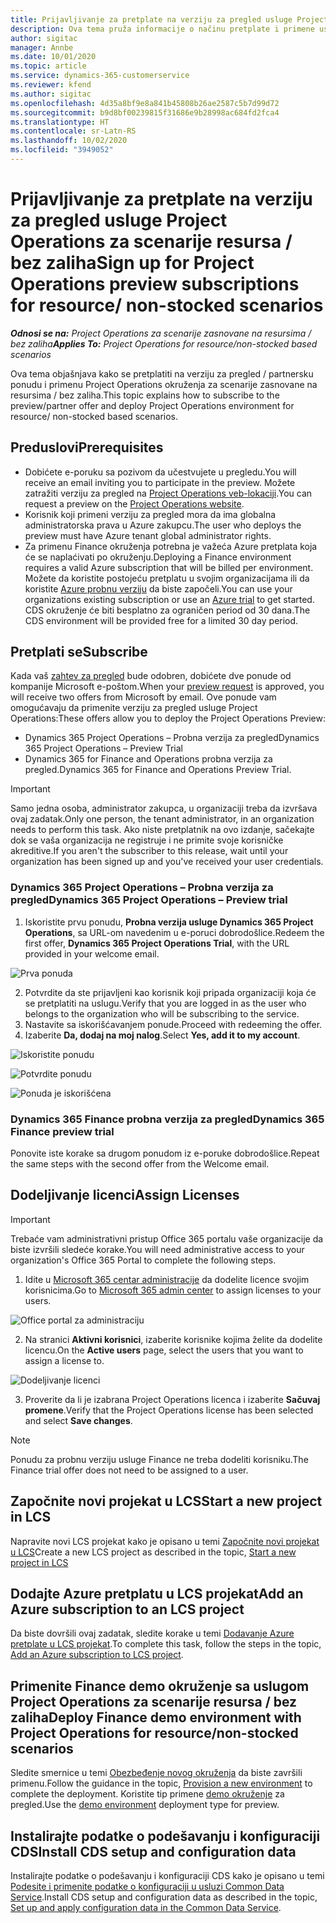 ```yaml
---
title: Prijavljivanje za pretplate na verziju za pregled usluge Project Operations za scenarije resursa / bez zaliha
description: Ova tema pruža informacije o načinu pretplate i primene usluge Project Operations za scenarije zasnovane na resursima / bez zaliha.
author: sigitac
manager: Annbe
ms.date: 10/01/2020
ms.topic: article
ms.service: dynamics-365-customerservice
ms.reviewer: kfend
ms.author: sigitac
ms.openlocfilehash: 4d35a8bf9e8a841b45808b26ae2587c5b7d99d72
ms.sourcegitcommit: b9d8bf00239815f31686e9b28998ac684fd2fca4
ms.translationtype: HT
ms.contentlocale: sr-Latn-RS
ms.lasthandoff: 10/02/2020
ms.locfileid: "3949052"
---
```

# <a name="sign-up-for-project-operations-preview-subscriptions-for-resource-non-stocked-scenarios"></a><span data-ttu-id="2a57b-103">Prijavljivanje za pretplate na verziju za pregled usluge Project Operations za scenarije resursa / bez zaliha</span><span class="sxs-lookup"><span data-stu-id="2a57b-103">Sign up for Project Operations preview subscriptions for resource/ non-stocked scenarios</span></span>

<span data-ttu-id="2a57b-104">_**Odnosi se na:** Project Operations za scenarije zasnovane na resursima / bez zaliha_</span><span class="sxs-lookup"><span data-stu-id="2a57b-104">_**Applies To:** Project Operations for resource/non-stocked based scenarios_</span></span>

<span data-ttu-id="2a57b-105">Ova tema objašnjava kako se pretplatiti na verziju za pregled / partnersku ponudu i primenu Project Operations okruženja za scenarije zasnovane na resursima / bez zaliha.</span><span class="sxs-lookup"><span data-stu-id="2a57b-105">This topic explains how to subscribe to the preview/partner offer and deploy Project Operations environment for resource/ non-stocked based scenarios.</span></span>

## <a name="prerequisites"></a><span data-ttu-id="2a57b-106">Preduslovi</span><span class="sxs-lookup"><span data-stu-id="2a57b-106">Prerequisites</span></span>

- <span data-ttu-id="2a57b-107">Dobićete e-poruku sa pozivom da učestvujete u pregledu.</span><span class="sxs-lookup"><span data-stu-id="2a57b-107">You will receive an email inviting you to participate in the preview.</span></span> <span data-ttu-id="2a57b-108">Možete zatražiti verziju za pregled na [Project Operations veb-lokaciji](https://dynamics.microsoft.com/en-us/project-operations/overview/).</span><span class="sxs-lookup"><span data-stu-id="2a57b-108">You can request a preview on the [Project Operations website](https://dynamics.microsoft.com/en-us/project-operations/overview/).</span></span>
- <span data-ttu-id="2a57b-109">Korisnik koji primeni verziju za pregled mora da ima globalna administratorska prava u Azure zakupcu.</span><span class="sxs-lookup"><span data-stu-id="2a57b-109">The user who deploys the preview must have Azure tenant global administrator rights.</span></span>
- <span data-ttu-id="2a57b-110">Za primenu Finance okruženja potrebna je važeća Azure pretplata koja će se naplaćivati po okruženju.</span><span class="sxs-lookup"><span data-stu-id="2a57b-110">Deploying a Finance environment requires a valid Azure subscription that will be billed per environment.</span></span> <span data-ttu-id="2a57b-111">Možete da koristite postojeću pretplatu u svojim organizacijama ili da koristite [Azure probnu verziju](https://azure.microsoft.com/en-us/free/) da biste započeli.</span><span class="sxs-lookup"><span data-stu-id="2a57b-111">You can use your organizations existing subscription or use an [Azure trial](https://azure.microsoft.com/en-us/free/) to get started.</span></span> <span data-ttu-id="2a57b-112">CDS okruženje će biti besplatno za ograničen period od 30 dana.</span><span class="sxs-lookup"><span data-stu-id="2a57b-112">The CDS environment will be provided free for a limited 30 day period.</span></span>

## <a name="subscribe"></a><span data-ttu-id="2a57b-113">Pretplati se</span><span class="sxs-lookup"><span data-stu-id="2a57b-113">Subscribe</span></span>

<span data-ttu-id="2a57b-114">Kada vaš [zahtev za pregled](https://forms.office.com/FormsPro/Pages/ResponsePage.aspx?id=v4j5cvGGr0GRqy180BHbR56j8lZs0FdAvwT75_WNFyxUMkRDV1NYQU5TNjE2VjhKOVBUNVg2R0s1NC4u) bude odobren, dobićete dve ponude od kompanije Microsoft e-poštom.</span><span class="sxs-lookup"><span data-stu-id="2a57b-114">When your [preview request](https://forms.office.com/FormsPro/Pages/ResponsePage.aspx?id=v4j5cvGGr0GRqy180BHbR56j8lZs0FdAvwT75_WNFyxUMkRDV1NYQU5TNjE2VjhKOVBUNVg2R0s1NC4u) is approved, you will receive two offers from Microsoft by email.</span></span> <span data-ttu-id="2a57b-115">Ove ponude vam omogućavaju da primenite verziju za pregled usluge Project Operations:</span><span class="sxs-lookup"><span data-stu-id="2a57b-115">These offers allow you to deploy the Project Operations Preview:</span></span>

- <span data-ttu-id="2a57b-116">Dynamics 365 Project Operations – Probna verzija za pregled</span><span class="sxs-lookup"><span data-stu-id="2a57b-116">Dynamics 365 Project Operations – Preview Trial</span></span>
- <span data-ttu-id="2a57b-117">Dynamics 365 for Finance and Operations probna verzija za pregled.</span><span class="sxs-lookup"><span data-stu-id="2a57b-117">Dynamics 365 for Finance and Operations Preview Trial.</span></span>

> [!IMPORTANT]
> <span data-ttu-id="2a57b-118">Samo jedna osoba, administrator zakupca, u organizaciji treba da izvršava ovaj zadatak.</span><span class="sxs-lookup"><span data-stu-id="2a57b-118">Only one person, the tenant administrator, in an organization needs to perform this task.</span></span> <span data-ttu-id="2a57b-119">Ako niste pretplatnik na ovo izdanje, sačekajte dok se vaša organizacija ne registruje i ne primite svoje korisničke akreditive.</span><span class="sxs-lookup"><span data-stu-id="2a57b-119">If you aren't the subscriber to this release, wait until your organization has been signed up and you've received your user credentials.</span></span>

### <a name="dynamics-365-project-operations--preview-trial"></a><span data-ttu-id="2a57b-120">Dynamics 365 Project Operations – Probna verzija za pregled</span><span class="sxs-lookup"><span data-stu-id="2a57b-120">Dynamics 365 Project Operations – Preview trial</span></span>

1. <span data-ttu-id="2a57b-121">Iskoristite prvu ponudu, **Probna verzija usluge Dynamics 365 Project Operations**, sa URL-om navedenim u e-poruci dobrodošlice.</span><span class="sxs-lookup"><span data-stu-id="2a57b-121">Redeem the first offer, **Dynamics 365 Project Operations Trial**, with the URL provided in your welcome email.</span></span>

![Prva ponuda](./media/1FirstOffer.png)

2. <span data-ttu-id="2a57b-123">Potvrdite da ste prijavljeni kao korisnik koji pripada organizaciji koja će se pretplatiti na uslugu.</span><span class="sxs-lookup"><span data-stu-id="2a57b-123">Verify that you are logged in as the user who belongs to the organization who will be subscribing to the service.</span></span>
3. <span data-ttu-id="2a57b-124">Nastavite sa iskorišćavanjem ponude.</span><span class="sxs-lookup"><span data-stu-id="2a57b-124">Proceed with redeeming the offer.</span></span> 
4. <span data-ttu-id="2a57b-125">Izaberite **Da, dodaj na moj nalog**.</span><span class="sxs-lookup"><span data-stu-id="2a57b-125">Select **Yes, add it to my account**.</span></span>

![Iskoristite ponudu](./media/2RedeemFirstOffer.png)

![Potvrdite ponudu](./media/3ConfirmFirstOffer.png)

![Ponuda je iskorišćena](./media/4OfferSuccessfulyRedeemed.png)

### <a name="dynamics-365-finance-preview-trial"></a><span data-ttu-id="2a57b-129">Dynamics 365 Finance probna verzija za pregled</span><span class="sxs-lookup"><span data-stu-id="2a57b-129">Dynamics 365 Finance preview trial</span></span>

<span data-ttu-id="2a57b-130">Ponovite iste korake sa drugom ponudom iz e-poruke dobrodošlice.</span><span class="sxs-lookup"><span data-stu-id="2a57b-130">Repeat the same steps with the second offer from the Welcome email.</span></span>

## <a name="assign-licenses"></a><span data-ttu-id="2a57b-131">Dodeljivanje licenci</span><span class="sxs-lookup"><span data-stu-id="2a57b-131">Assign Licenses</span></span>

> [!IMPORTANT]
> <span data-ttu-id="2a57b-132">Trebaće vam administrativni pristup Office 365 portalu vaše organizacije da biste izvršili sledeće korake.</span><span class="sxs-lookup"><span data-stu-id="2a57b-132">You will need administrative access to your organization's Office 365 Portal to complete the following steps.</span></span>

1. <span data-ttu-id="2a57b-133">Idite u [Microsoft 365 centar administracije](https://portal.office.com/) da dodelite licence svojim korisnicima.</span><span class="sxs-lookup"><span data-stu-id="2a57b-133">Go to [Microsoft 365 admin center](https://portal.office.com/) to assign licenses to your users.</span></span>

![Office portal za administraciju](./media/5OfficeAdminPortal.png)

2. <span data-ttu-id="2a57b-135">Na stranici **Aktivni korisnici**, izaberite korisnike kojima želite da dodelite licencu.</span><span class="sxs-lookup"><span data-stu-id="2a57b-135">On the **Active users** page, select the users that you want to assign a license to.</span></span>

![Dodeljivanje licenci](./media/6AssignLicenses.png)

3. <span data-ttu-id="2a57b-137">Proverite da li je izabrana Project Operations licenca i izaberite **Sačuvaj promene**.</span><span class="sxs-lookup"><span data-stu-id="2a57b-137">Verify that the Project Operations license has been selected and select **Save changes**.</span></span> 

> [!NOTE]
> <span data-ttu-id="2a57b-138">Ponudu za probnu verziju usluge Finance ne treba dodeliti korisniku.</span><span class="sxs-lookup"><span data-stu-id="2a57b-138">The Finance trial offer does not need to be assigned to a user.</span></span>

## <a name="start-a-new-project-in-lcs"></a><span data-ttu-id="2a57b-139">Započnite novi projekat u LCS</span><span class="sxs-lookup"><span data-stu-id="2a57b-139">Start a new project in LCS</span></span>

<span data-ttu-id="2a57b-140">Napravite novi LCS projekat kako je opisano u temi [Započnite novi projekat u LCS](create-lcs-project.md)</span><span class="sxs-lookup"><span data-stu-id="2a57b-140">Create a new LCS project as described in the topic, [Start a new project in LCS](create-lcs-project.md)</span></span>

## <a name="add-an-azure-subscription-to-an-lcs-project"></a><span data-ttu-id="2a57b-141">Dodajte Azure pretplatu u LCS projekat</span><span class="sxs-lookup"><span data-stu-id="2a57b-141">Add an Azure subscription to an LCS project</span></span>

<span data-ttu-id="2a57b-142">Da biste dovršili ovaj zadatak, sledite korake u temi [Dodavanje Azure pretplate u LCS projekat](resource-add-azure-subscription-lcs-project.md).</span><span class="sxs-lookup"><span data-stu-id="2a57b-142">To complete this task, follow the steps in the topic, [Add an Azure subscription to LCS project](resource-add-azure-subscription-lcs-project.md).</span></span>

## <a name="deploy-finance-demo-environment-with-project-operations-for-resourcenon-stocked-scenarios"></a><span data-ttu-id="2a57b-143">Primenite Finance demo okruženje sa uslugom Project Operations za scenarije resursa / bez zaliha</span><span class="sxs-lookup"><span data-stu-id="2a57b-143">Deploy Finance demo environment with Project Operations for resource/non-stocked scenarios</span></span>

<span data-ttu-id="2a57b-144">Sledite smernice u temi [Obezbeđenje novog okruženja](resource-provision-new-environment.md) da biste završili primenu.</span><span class="sxs-lookup"><span data-stu-id="2a57b-144">Follow the guidance in the topic, [Provision a new environment](resource-provision-new-environment.md) to complete the deployment.</span></span> <span data-ttu-id="2a57b-145">Koristite tip primene [demo okruženje](https://docs.microsoft.com/dynamics365/fin-ops-core/dev-itpro/deployment/deploy-demo-environment) za pregled.</span><span class="sxs-lookup"><span data-stu-id="2a57b-145">Use the [demo environment](https://docs.microsoft.com/dynamics365/fin-ops-core/dev-itpro/deployment/deploy-demo-environment) deployment type for preview.</span></span>

## <a name="install-cds-setup-and-configuration-data"></a><span data-ttu-id="2a57b-146">Instalirajte podatke o podešavanju i konfiguraciji CDS</span><span class="sxs-lookup"><span data-stu-id="2a57b-146">Install CDS setup and configuration data</span></span>

<span data-ttu-id="2a57b-147">Instalirajte podatke o podešavanju i konfiguraciji CDS kako je opisano u temi [Podesite i primenite podatke o konfiguraciji u usluzi Common Data Service](resource-apply-pro-setup-config-data.md).</span><span class="sxs-lookup"><span data-stu-id="2a57b-147">Install CDS setup and configuration data as described in the topic, [Set up and apply configuration data in the Common Data Service](resource-apply-pro-setup-config-data.md).</span></span>

